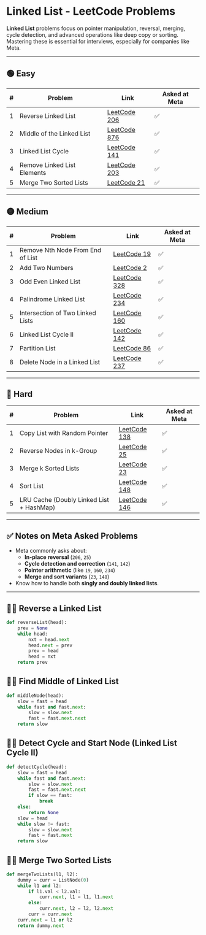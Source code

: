 # Linked List - LeetCode Problems

**Linked List** problems focus on pointer manipulation, reversal, merging, cycle detection, and advanced operations like deep copy or sorting. Mastering these is essential for interviews, especially for companies like Meta.

---

## 🟢 Easy

| # | Problem | Link | Asked at Meta |
|---|---------|------|---------------|
| 1 | Reverse Linked List | [LeetCode 206](https://leetcode.com/problems/reverse-linked-list/) | ✅ |
| 2 | Middle of the Linked List | [LeetCode 876](https://leetcode.com/problems/middle-of-the-linked-list/) | ✅ |
| 3 | Linked List Cycle | [LeetCode 141](https://leetcode.com/problems/linked-list-cycle/) | ✅ |
| 4 | Remove Linked List Elements | [LeetCode 203](https://leetcode.com/problems/remove-linked-list-elements/) | ✅ |
| 5 | Merge Two Sorted Lists | [LeetCode 21](https://leetcode.com/problems/merge-two-sorted-lists/) | ✅ |

---

## 🟡 Medium

| # | Problem | Link | Asked at Meta |
|---|---------|------|---------------|
| 1 | Remove Nth Node From End of List | [LeetCode 19](https://leetcode.com/problems/remove-nth-node-from-end-of-list/) | ✅ |
| 2 | Add Two Numbers | [LeetCode 2](https://leetcode.com/problems/add-two-numbers/) | ✅ |
| 3 | Odd Even Linked List | [LeetCode 328](https://leetcode.com/problems/odd-even-linked-list/) | ✅ |
| 4 | Palindrome Linked List | [LeetCode 234](https://leetcode.com/problems/palindrome-linked-list/) | ✅ |
| 5 | Intersection of Two Linked Lists | [LeetCode 160](https://leetcode.com/problems/intersection-of-two-linked-lists/) | ✅ |
| 6 | Linked List Cycle II | [LeetCode 142](https://leetcode.com/problems/linked-list-cycle-ii/) | ✅ |
| 7 | Partition List | [LeetCode 86](https://leetcode.com/problems/partition-list/) | ✅ |
| 8 | Delete Node in a Linked List | [LeetCode 237](https://leetcode.com/problems/delete-node-in-a-linked-list/) | ✅ |

---

## 🔴 Hard

| # | Problem | Link | Asked at Meta |
|---|---------|------|---------------|
| 1 | Copy List with Random Pointer | [LeetCode 138](https://leetcode.com/problems/copy-list-with-random-pointer/) | ✅ |
| 2 | Reverse Nodes in k-Group | [LeetCode 25](https://leetcode.com/problems/reverse-nodes-in-k-group/) | ✅ |
| 3 | Merge k Sorted Lists | [LeetCode 23](https://leetcode.com/problems/merge-k-sorted-lists/) | ✅ |
| 4 | Sort List | [LeetCode 148](https://leetcode.com/problems/sort-list/) | ✅ |
| 5 | LRU Cache (Doubly Linked List + HashMap) | [LeetCode 146](https://leetcode.com/problems/lru-cache/) | ✅ |

---

## ✅ Notes on Meta Asked Problems

- Meta commonly asks about:
  - **In-place reversal** (`206`, `25`)
  - **Cycle detection and correction** (`141`, `142`)
  - **Pointer arithmetic** (like `19`, `160`, `234`)
  - **Merge and sort variants** (`23`, `148`)
- Know how to handle both **singly and doubly linked lists**.

---

## 👨‍💻 Reverse a Linked List

```python
def reverseList(head):
    prev = None
    while head:
        nxt = head.next
        head.next = prev
        prev = head
        head = nxt
    return prev
```

## 👨‍💻 Find Middle of Linked List
```python
def middleNode(head):
    slow = fast = head
    while fast and fast.next:
        slow = slow.next
        fast = fast.next.next
    return slow

```

## 👨‍💻 Detect Cycle and Start Node (Linked List Cycle II)
```python
def detectCycle(head):
    slow = fast = head
    while fast and fast.next:
        slow = slow.next
        fast = fast.next.next
        if slow == fast:
            break
    else:
        return None
    slow = head
    while slow != fast:
        slow = slow.next
        fast = fast.next
    return slow

```

## 👨‍💻 Merge Two Sorted Lists
```python
def mergeTwoLists(l1, l2):
    dummy = curr = ListNode(0)
    while l1 and l2:
        if l1.val < l2.val:
            curr.next, l1 = l1, l1.next
        else:
            curr.next, l2 = l2, l2.next
        curr = curr.next
    curr.next = l1 or l2
    return dummy.next

```
